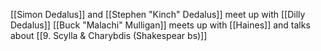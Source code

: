 [[Simon Dedalus]] and [[Stephen "Kinch" Dedalus]] meet up with [[Dilly Dedalus]]
[[Buck "Malachi" Mulligan]] meets up with [[Haines]] and talks about [[9. Scylla & Charybdis (Shakespear bs)]]